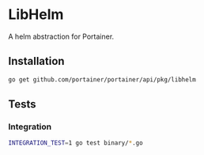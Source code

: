 # LibHelm

A helm abstraction for Portainer.

## Installation

```sh
go get github.com/portainer/portainer/api/pkg/libhelm
```

## Tests

### Integration

```sh
INTEGRATION_TEST=1 go test binary/*.go
```
